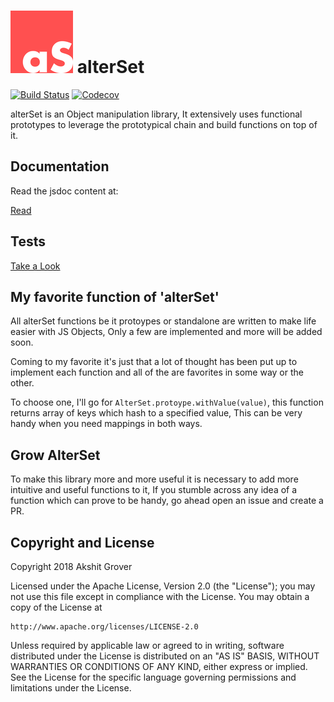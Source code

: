 # ![logo](./static/logo_100x100.png) alterSet

[![Build Status](https://travis-ci.org/akshitgrover/alterSet.svg?branch=master)](https://travis-ci.org/akshitgrover/alterSet) [![Codecov](https://img.shields.io/codecov/c/github/akshitgrover/alterSet/master.svg)](https://codecov.io/gh/akshitgrover/alterSet/branch/master)

alterSet is an Object manipulation library, It extensively uses functional prototypes to leverage the prototypical chain and build functions on top of it.

## Documentation

Read the jsdoc content at:

[Read](https://akshitgrover.github.io/alterSet)

## Tests

[Take a Look](https://github.com/akshitgrover/alterSet/blob/master/tests/test.js)

## My favorite function of 'alterSet'

All alterSet functions be it protoypes or standalone are written to make life easier with JS Objects, Only a few are implemented and more will be added soon.

Coming to my favorite it's just that a lot of thought has been put up to implement each function and all of the are favorites in some way or the other.

To choose one, I'll go for `AlterSet.protoype.withValue(value)`, this function returns array of keys which hash to a specified value, This can be very handy when you need mappings in both ways.

## Grow AlterSet

To make this library more and more useful it is necessary to add more intuitive and useful functions to it, If you stumble across any idea of a function which can prove to be handy, go ahead open an issue and create a PR.

## Copyright and License

Copyright 2018 Akshit Grover

Licensed under the Apache License, Version 2.0 (the "License");
you may not use this file except in compliance with the License.
You may obtain a copy of the License at

    http://www.apache.org/licenses/LICENSE-2.0

Unless required by applicable law or agreed to in writing, software
distributed under the License is distributed on an "AS IS" BASIS,
WITHOUT WARRANTIES OR CONDITIONS OF ANY KIND, either express or implied.
See the License for the specific language governing permissions and
limitations under the License.
